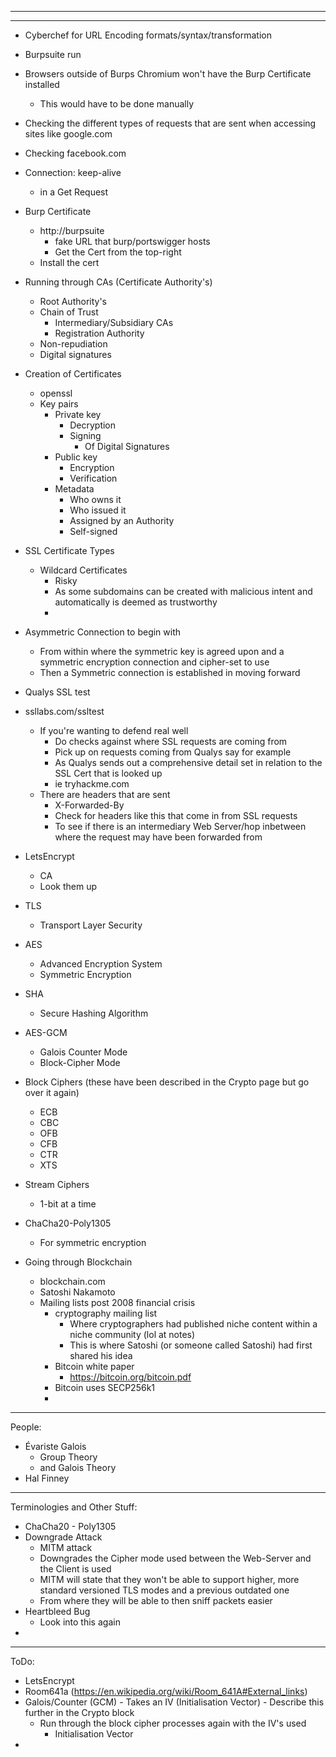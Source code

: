 
---

---
- Cyberchef for URL Encoding formats/syntax/transformation
- Burpsuite run
- Browsers outside of Burps Chromium won't have the Burp Certificate installed
	- This would have to be done manually
- Checking the different types of requests that are sent when accessing sites like google.com
- Checking facebook.com 
- Connection: keep-alive 
	- in a Get Request
- Burp Certificate
	- http://burpsuite
		- fake URL that burp/portswigger hosts
		- Get the Cert from the top-right
	- Install the cert 
- Running through CAs (Certificate Authority's)
	- Root Authority's
	- Chain of Trust
		- Intermediary/Subsidiary CAs
		- Registration Authority
	- Non-repudiation
	- Digital signatures
- Creation of Certificates
	- openssl
	- Key pairs
		- Private key
			- Decryption
			- Signing
				- Of Digital Signatures
		- Public key
			- Encryption
			- Verification
		- Metadata
			- Who owns it
			- Who issued it
			- Assigned by an Authority
			- Self-signed
- SSL Certificate Types
	- Wildcard Certificates
		- Risky
		- As some subdomains can be created with malicious intent and automatically is deemed as trustworthy
		- 
- Asymmetric Connection to begin with
	- From within where the symmetric key is agreed upon and a symmetric encryption connection and cipher-set to use
	- Then a Symmetric connection is established in moving forward
- Qualys SSL test 
- ssllabs.com/ssltest
	- If you're wanting to defend real well
		- Do checks against where SSL requests are coming from
		- Pick up on requests coming from Qualys say for example
		- As Qualys sends out a comprehensive detail set in relation to the SSL Cert that is looked up
		- ie tryhackme.com
	- There are headers that are sent
		- X-Forwarded-By
		- Check for headers like this that come in from SSL requests
		- To see if there is an intermediary Web Server/hop inbetween where the request may have been forwarded from
- LetsEncrypt
	- CA
	- Look them up
- TLS
	- Transport Layer Security
- AES
	- Advanced Encryption System
	- Symmetric Encryption
- SHA
	- Secure Hashing Algorithm
- AES-GCM
	- Galois Counter Mode
	- Block-Cipher Mode

- Block Ciphers (these have been described in the Crypto page but go over it again)
	- ECB
	- CBC
	- OFB
	- CFB
	- CTR
	- XTS
- Stream Ciphers
	- 1-bit at a time

- ChaCha20-Poly1305
	- For symmetric encryption


- Going through Blockchain
	- blockchain.com
	- Satoshi Nakamoto
	- Mailing lists post 2008 financial crisis
		- cryptography mailing list
			- Where cryptographers had published niche content within a niche community (lol at notes)
			- This is where Satoshi (or someone called Satoshi) had first shared his idea
		- Bitcoin white paper
			- https://bitcoin.org/bitcoin.pdf
		- Bitcoin uses SECP256k1
		- 
---
People:
- Évariste Galois
	- Group Theory
	- and Galois Theory
- Hal Finney
---
Terminologies and Other Stuff:
- ChaCha20 - Poly1305
- Downgrade Attack
	- MITM attack
	- Downgrades the Cipher mode used between the Web-Server and the Client is used
	- MITM will state that they won't be able to support higher, more standard versioned TLS modes and a previous outdated one
	- From where they will be able to then sniff packets easier
- Heartbleed Bug
	- Look into this again
- 
---
ToDo:
- LetsEncrypt
- Room641a (https://en.wikipedia.org/wiki/Room_641A#External_links)
- Galois/Counter (GCM)
		- Takes an IV (Initialisation Vector)
		- Describe this further in the Crypto block
	- Run through the block cipher processes again with the IV's used
		- Initialisation Vector
- 